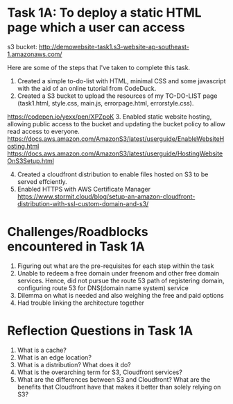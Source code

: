 # Task 1A: To deploy a static HTML page which a user can access

s3 bucket: http://demowebsite-task1.s3-website-ap-southeast-1.amazonaws.com/

Here are some of the steps that I've taken to complete this task.
1. Created a simple to-do-list with HTML, minimal CSS and some javascript with the aid of an online tutorial from CodeDuck.
2. Created a S3 bucket to upload the resources of my TO-DO-LIST page (task1.html, style.css, main.js, errorpage.html, errorstyle.css).

https://codepen.io/yexx/pen/XPZpoK
3. Enabled static website hosting, allowing public access to the bucket and updating the bucket policy to allow read access to everyone.
https://docs.aws.amazon.com/AmazonS3/latest/userguide/EnableWebsiteHosting.html
https://docs.aws.amazon.com/AmazonS3/latest/userguide/HostingWebsiteOnS3Setup.html

4. Created a cloudfront distribution to enable files hosted on S3 to be served effciently.
5. Enabled HTTPS with AWS Certificate Manager
https://www.stormit.cloud/blog/setup-an-amazon-cloudfront-distribution-with-ssl-custom-domain-and-s3/

# Challenges/Roadblocks encountered in Task 1A

1. Figuring out what are the pre-requisites for each step within the task
2. Unable to redeem a free domain under freenom and other free domain services. Hence, did not pursue the route 53 path of registering domain, configuring route 53 for DNS(domain name system) service
3. Dilemma on what is needed and also weighing the free and paid options
4. Had trouble linking the architecture together

# Reflection Questions in Task 1A
1. What is a cache?
2. What is an edge location?
3. What is a distribution? What does it do?
4. What is the overarching term for S3, Cloudfront services?
5. What are the differences between S3 and Cloudfront? What are the benefits that Cloudfront have that makes it better than solely relying on S3?
